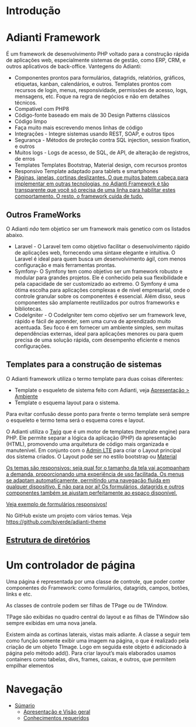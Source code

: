 # Introdução

# Adianti Framework

É um framework de desenvolvimento PHP voltado para a construção rápida de aplicações web, especialmente sistemas de gestão, como ERP, CRM, e outros aplicativos de back-office. Vantegens do Adianti:

* Componentes prontos para formulários, datagrids, relatórios, gráficos, etiquetas, kanban, calendários, e outros. Templates prontos com recursos de login, menus, responsividade, permissões de acesso, logs, mensagens, etc. Foque na regra de negócios e não em detalhes técnicos.
* Compatível com PHP8
* Código-fonte baseado em mais de 30 Design Patterns clássicos
* Código limpo
* Faça muito mais escrevendo menos linhas de código
* Integrações - Integre sistemas usando REST, SOAP, e outros tipos
* Segurança - Métodos de proteção contra SQL injection, session fixation, e outros
* Muitos logs - Logs de acesso, de SQL, de API, de alteração de registros, de erros
* Templates Templates Bootstrap, Material design, com recursos prontos
* Responsivo Template adaptado para tablets e smartphones
* [Páginas, janelas, cortinas deslizantes. O que muitos batem cabeça para implementar em outras tecnologias, no Adianti Framework é tão transparente que você só precisa de uma linha para habilitar estes comportamento. O resto, o framework cuida de tudo.](https://www.instagram.com/reel/C8p5gzdJuh6/)


## Outros FrameWorks
O Adianti *não*  tem objetico ser um framework mais genetico com os listados abaixo. 

* Laravel - O Laravel tem como objetivo facilitar o desenvolvimento rápido de aplicações web, fornecendo uma sintaxe elegante e intuitiva. O Laravel é ideal para quem busca um desenvolvimento ágil, com menos configuração e mais ferramentas prontas.
* Symfony- O Symfony tem como objetivo ser um framework robusto e modular para grandes projetos. Ele é conhecido pela sua flexibilidade e pela capacidade de ser customizado ao extremo. O Symfony é uma ótima escolha para aplicações complexas e de nível empresarial, onde o controle granular sobre os componentes é essencial. Além disso, seus componentes são amplamente reutilizados por outros frameworks e bibliotecas.
* CodeIgniter - O CodeIgniter tem como objetivo ser um framework leve, rápido e fácil de aprender, sem uma curva de aprendizado muito acentuada. Seu foco é em fornecer um ambiente simples, sem muitas dependências externas, ideal para aplicações menores ou para quem precisa de uma solução rápida, com desempenho eficiente e menos configurações.

## Templates para a construção de sistemas

O Adianti framework utiliza o termo template para duas coisas diferentes:
* Template o esqueleto de sistema feito com Adianti, veja [Apresentação > Ambiente](apresentacao.md#ambiente-adianti)
* Template o esquema layout para o sistema.

Para evitar confusão desse ponto para frente o termo template será sempre o esqueleto e termo tema será o esquema cores e layout. 

O Adianti utiliza o [Twig](https://twig.symfony.com/) que é um motor de templates (template engine) para PHP. Ele permite separar a lógica da aplicação (PHP) da apresentação (HTML), promovendo uma arquitetura de código mais organizada e manutenível. Em conjunto com o [Admin LTE](https://adminlte.io/) para criar o Layout principal dos sistema criados. O Layout pode ser no estilo bootstrap ou [Material ](https://github.com/gurayyarar/AdminBSBMaterialDesign)

[Os temas são responsivos: seja qual for o tamanho da tela vai acompanham a demanda, proporcionando uma experiência de uso facilitada. Os menus se adaptam automaticamente, permitindo uma navegação fluida em qualquer dispositivo. E não para por aí! Os formulários, datagrids e outros componentes também se ajustam perfeitamente ao espaço disponível.](https://www.instagram.com/reel/Cu72aIZvb9F/)

[Veja exemplo de formulários responsivos!](https://www.instagram.com/reel/CuFxt4aPlDk/)


No GitHub existe um projeto com vários temas. Veja https://github.com/bjverde/adianti-theme

## [Estrutura de diretórios](estrutra_dir.md)

# Um controlador de página
Uma página é representada por uma classe de controle, que poder conter componentes do Framework: como formulários, datagrids, campos, botões, links e etc.

As classes de controle podem ser filhas de TPage ou de TWindow.

TPage são exibidas no quadro central do layout e as filhas de TWindow são sempre
exibidas em uma nova janela.

Existem ainda as cortinas laterais, vistas mais adiante.
A classe a seguir tem como função somente exibir uma imagem na página, o que é
realizado pela criação de um objeto TImage. Logo em seguida este objeto é adicionado à
página pelo método add(). Para criar layout’s mais elaborados usamos containers como
tabelas, divs, frames, caixas, e outros, que permitem empilhar elementos


# Navegação
* [Súmario](../README.md)
    * [Apresentação e Visão geral](doc/apresentacao.md)
    * [Conhecimentos requeridos](doc/conhecimento_requerido.md)